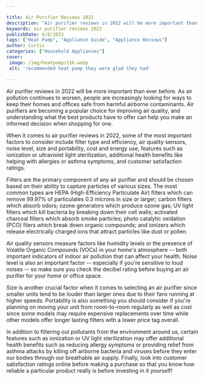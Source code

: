 ```yaml
---

title: Air Purifier Reviews 2022
description: "Air purifier reviews in 2022 will be more important than ever before. As air pollution continues to worsen, people are increasingl...get more info"
keywords: air purifier reviews 2022
publishDate: 4/8/2023
tags: ["Heat Pump", "Appliance Guide", "Appliance Reviews"]
author: Curtis
categories: ["Household Appliances"]
cover: 
 image: /img/heatpump/116.webp
 alt: 'recommended heat pump they were glad they had'

---
```


Air purifier reviews in 2022 will be more important than ever before. As air pollution continues to worsen, people are increasingly looking for ways to keep their homes and offices safe from harmful airborne contaminants. Air purifiers are becoming a popular choice for improving air quality, and understanding what the best products have to offer can help you make an informed decision when shopping for one. 

When it comes to air purifier reviews in 2022, some of the most important factors to consider include filter type and efficiency, air quality sensors, noise level, size and portability, cost and energy use, features such as ionization or ultraviolet light sterilization, additional health benefits like helping with allergies or asthma symptoms, and customer satisfaction ratings. 

Filters are the primary component of any air purifier and should be chosen based on their ability to capture particles of various sizes. The most common types are HEPA (High-Efficiency Particulate Air) filters which can remove 99.97% of particulates 0.3 microns in size or larger; carbon filters which absorb odors; ozone generators which produce ozone gas; UV light filters which kill bacteria by breaking down their cell walls; activated charcoal filters which absorb smoke particles; photo catalytic oxidation (PCO) filers which break down organic compounds; and ionizers which release electrically charged ions that attract particles like dust or pollen. 

Air quality sensors measure factors like humidity levels or the presence of Volatile Organic Compounds (VOCs) in your home's atmosphere -- both important indicators of indoor air pollution that can affect your health. Noise level is also an important factor -- especially if you're sensitive to loud noises -- so make sure you check the decibel rating before buying an air purifier for your home or office space. 

Size is another crucial factor when it comes to selecting an air purifier since smaller units tend to be louder than larger ones due to their fans running at higher speeds. Portability is also something you should consider if you're planning on moving your unit from room-to-room regularly as well as cost since some models may require expensive replacements over time while other models offer longer lasting filters with a lower price tag overall. 

In addition to filtering out pollutants from the environment around us, certain features such as ionization or UV light sterilization may offer additional health benefits such as reducing allergy symptoms or providing relief from asthma attacks by killing off airborne bacteria and viruses before they enter our bodies through our breathable air supply. Finally, look into customer satisfaction ratings online before making a purchase so that you know how reliable a particular product really is before investing in it yourself!
